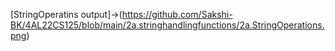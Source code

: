 [StringOperatins output]->(https://github.com/Sakshi-BK/4AL22CS125/blob/main/2a.stringhandlingfunctions/2a.StringOperations.png)
